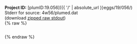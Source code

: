 **Project ID:** [plumID:19.056]({{ '/' | absolute_url }}eggs/19/056/)  
Stderr for source:  4w56/plumed.dat   
(download [zipped raw stdout](plumed.dat.plumed.stdout.txt.zip))  
{% raw %}
<pre>
</pre>
{% endraw %}
